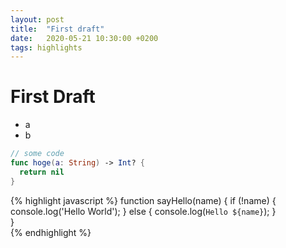 ```yaml
---
layout: post
title:  "First draft"
date:   2020-05-21 10:30:00 +0200
tags: highlights
---
```


# First Draft

- a
- b

```swift
// some code
func hoge(a: String) -> Int? {
  return nil
}
```
{% highlight javascript %}
function sayHello(name) {
  if (!name) {
    console.log('Hello World');
  } else {
    console.log(`Hello ${name}`);
  }  
}  
{% endhighlight %}

